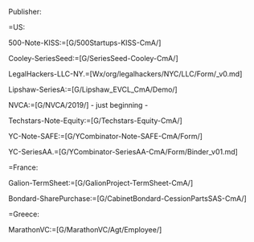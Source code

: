 Publisher:

=US:

500-Note-KISS:=[G/500Startups-KISS-CmA/]

Cooley-SeriesSeed:=[G/SeriesSeed-Cooley-CmA/]

LegalHackers-LLC-NY.=[Wx/org/legalhackers/NYC/LLC/Form/_v0.md]

Lipshaw-SeriesA:=[G/Lipshaw_EVCL_CmA/Demo/]

NVCA:=[G/NVCA/2019/] - just beginning - 

Techstars-Note-Equity:=[G/Techstars-Equity-CmA/]

YC-Note-SAFE:=[G/YCombinator-Note-SAFE-CmA/Form/]

YC-SeriesAA.=[G/YCombinator-SeriesAA-CmA/Form/Binder_v01.md]

=France:

Galion-TermSheet:=[G/GalionProject-TermSheet-CmA/]

Bondard-SharePurchase:=[G/CabinetBondard-CessionPartsSAS-CmA/]

=Greece:

MarathonVC:=[G/MarathonVC/Agt/Employee/]

